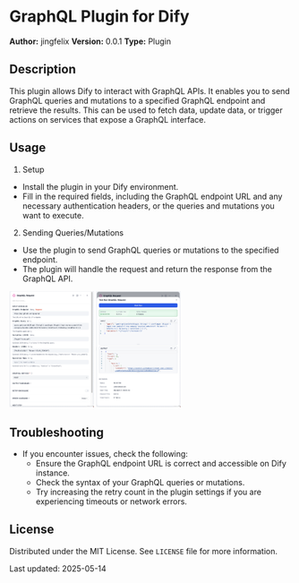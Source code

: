 # GraphQL Plugin for Dify

**Author:** jingfelix
**Version:** 0.0.1
**Type:** Plugin

## Description

This plugin allows Dify to interact with GraphQL APIs. It enables you to send GraphQL queries and mutations to a specified GraphQL endpoint and retrieve the results. This can be used to fetch data, update data, or trigger actions on services that expose a GraphQL interface.

## Usage

1. Setup
  - Install the plugin in your Dify environment.
  - Fill in the required fields, including the GraphQL endpoint URL and any necessary authentication headers, or the queries and mutations you want to execute.

2. Sending Queries/Mutations
  - Use the plugin to send GraphQL queries or mutations to the specified endpoint.
  - The plugin will handle the request and return the response from the GraphQL API.

<div align="left">
  <img src="_assets/setup.png" width="30%"/>
  <img src="_assets/result.png" width="30%"/>
</div>

## Troubleshooting

- If you encounter issues, check the following:
  - Ensure the GraphQL endpoint URL is correct and accessible on Dify instance.
  - Check the syntax of your GraphQL queries or mutations.
  - Try increasing the retry count in the plugin settings if you are experiencing timeouts or network errors.

## License
Distributed under the MIT License. See `LICENSE` file for more information.

Last updated: 2025-05-14
